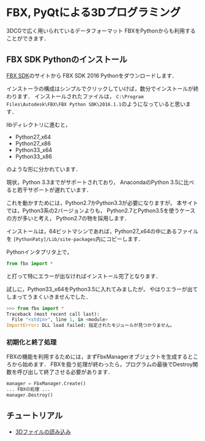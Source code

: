 FBX, PyQtによる3Dプログラミング
====

3DCGで広く用いられているデータフォーマット FBXをPythonからも利用することができます．

## FBX SDK Pythonのインストール

[FBX SDK](http://usa.autodesk.com/adsk/servlet/pc/item?id=24314456&siteID=123112)のサイトから
FBX SDK 2016 Pythonをダウンロードします．

インストーラの構成はシンプルでクリックしていけば，数分でインストールが終わります．
インストールされたファイルは，
```C:\Program Files\Autodesk\FBX\FBX Python SDK\2016.1.1```のようになっていると思います．

libディレクトリに進むと，

* Python27_x64
* Python27_x86
* Python33_x64
* Python33_x86

のような形に分かれています．

現状，Python 3.3までがサポートされており，
AnacondaのPython 3.5に比べると若干サポートが遅れています．

これを動かすためには，Python2.7かPython3.3が必要になりますが，
本サイトでは，Python3系の2バージョンよりも，
Python2.7とPython3.5を使うケースの方が多いと考え，
Python2.7の物を採用します．

インストールは，64ビットマシンであれば，Python27_x64の中にあるファイルを
```[PythonPaty]/Lib/site-packages```内にコピーします．

Pythonインタプリタ上で，

``` Python
from fbx import *
```

と打って特にエラーが出なければインストール完了となります．

試しに，Python33_x64をPython3.5に入れてみましたが，
やはりエラーが出てしまってうまくいきませんでした．

``` Python
>>> from fbx import *
Traceback (most recent call last):
  File "<stdin>", line 1, in <module>
ImportError: DLL load failed: 指定されたモジュールが見つかりません。
```

### 初期化と終了処理

FBXの機能を利用するためには，まずFbxManagerオブジェクトを生成するところから始めます．
FBXを扱う処理が終わったら，プログラムの最後でDestroy関数を呼び出して終了させる必要があります．

``` Python
manager = FbxManager.Create()
... FBXの処理 ...
manager.Destroy()
```

## チュートリアル

* [3Dファイルの読み込み](load_file.md)